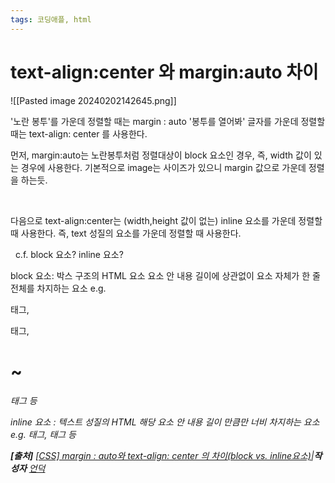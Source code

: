 ```yaml
---
tags: 코딩애플, html
---
```

# text-align:center 와 margin:auto 차이


![[Pasted image 20240202142645.png]]

'노란 봉투'를 가운데 정렬할 때는 margin : auto
'봉투를 열어봐' 글자를 가운데 정렬할 때는 text-align: center 를 사용한다.


먼저, margin:auto​는 노란봉투처럼 정렬대상이 block 요소인 경우,
즉, width 값이 있는 경우에 사용한다.
기본적으로 image는 사이즈가 있으니 margin 값으로 가운데 정렬을 하는듯.

​

다음으로 text-align:center​는 (width,height 값이 없는) inline 요소를 가운데 정렬할 때 사용한다.
즉, text 성질의 요소를 가운데 정렬할 때 사용한다.

​
​
c.f.
block 요소? inline 요소?



block 요소:
박스 구조의 HTML 요소
요소 안 내용 길이에 상관없이 요소 자체가 한 줄 전체를 차지하는 요소
e.g. <p>태그, <div>태그, <h1>~<h6>태그 등



inline 요소 :
텍스트 성질의 HTML
해당 요소 안 내용 길이 만큼만 너비 차지하는 요소
e.g. <a> 태그, <span> 태그 등
​

**[출처]** [[CSS] margin : auto와 text-align: center 의 차이(block vs. inline요소)](https://blog.naver.com/llovemilton/222187190951)|**작성자** [언덕](https://blog.naver.com/llovemilton)